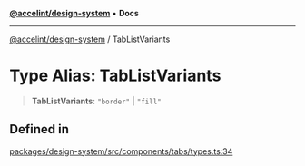 [**@accelint/design-system**](../README.md) • **Docs**

***

[@accelint/design-system](../README.md) / TabListVariants

# Type Alias: TabListVariants

> **TabListVariants**: `"border"` \| `"fill"`

## Defined in

[packages/design-system/src/components/tabs/types.ts:34](https://github.com/gohypergiant/standard-toolkit/blob/258694cea8ed8bbd956b3cf5da47c2c9debcf127/packages/design-system/src/components/tabs/types.ts#L34)
